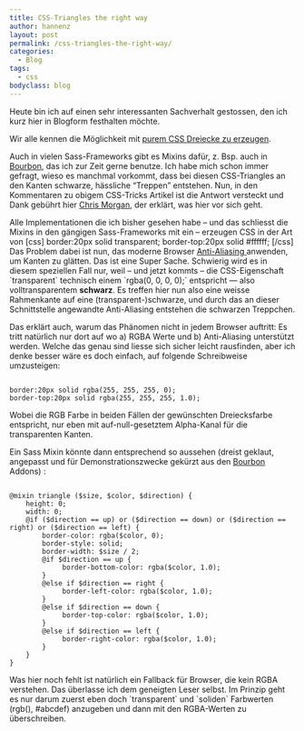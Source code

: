 ```yaml
---
title: CSS-Triangles the right way
author: hannenz
layout: post
permalink: /css-triangles-the-right-way/
categories:
  - Blog
tags:
  - css
bodyclass: blog
---
```

Heute bin ich auf einen sehr interessanten Sachverhalt gestossen, den ich kurz hier in Blogform festhalten möchte.

<!--more-->

Wir alle kennen die Möglichkeit mit <a href="http://css-tricks.com/snippets/css/css-triangle/" title="CSS Tricks CSS-Triangles" target="_blank">purem CSS Dreiecke zu erzeugen</a>.

Auch in vielen Sass-Frameworks gibt es Mixins dafür, z. Bsp. auch in <a href="http://bourbon.io" title="Bourbon Sass Framework" target="_blank">Bourbon</a>, das ich zur Zeit gerne benutze. Ich habe mich schon immer gefragt, wieso es manchmal vorkommt, dass bei diesen CSS-Triangles an den Kanten schwarze, hässliche &#8220;Treppen&#8221; entstehen. Nun, in den Kommentaren zu obigem CSS-Tricks Artikel ist die Antwort versteckt und Dank gebührt hier <a href="http://chrismorgan.info/" title="Chris Morgan" target="_blank">Chris Morgan</a>, der erklärt, was hier vor sich geht.

Alle Implementationen die ich bisher gesehen habe – und das schliesst die Mixins in den gängigen Sass-Frameworks mit ein – erzeugen CSS in der Art von [css] border:20px solid transparent; border-top:20px solid #ffffff; [/css] Das Problem dabei ist nun, das moderne Browser <a href="http://de.wikipedia.org/wiki/Antialiasing_%28Computergrafik%29" target="_blank">Anti-Aliasing </a> anwenden, um Kanten zu glätten. Das ist eine Super Sache. Schwierig wird es in diesem speziellen Fall nur, weil – und jetzt kommts – die CSS-Eigenschaft &#96;transparent&#96; technisch einem &#96;rgba(0, 0, 0, 0);&#96; entspricht — also volltransparentem **schwarz**. Es treffen hier nun also eine weisse Rahmenkante auf eine (transparent-)schwarze, und durch das an dieser Schnittstelle angewandte Anti-Aliasing entstehen die schwarzen Treppchen.

Das erklärt auch, warum das Phänomen nicht in jedem Browser auftritt: Es tritt natürlich nur dort auf wo a) RGBA Werte und b) Anti-Aliasing unterstützt werden. Welche das genau sind liesse sich sicher leicht rausfinden, aber ich denke besser wäre es doch einfach, auf folgende Schreibweise umzusteigen:

<pre><code class="language-css">
border:20px solid rgba(255, 255, 255, 0);
border-top:20px solid rgba(255, 255, 255, 1.0);
</code></pre>

Wobei die RGB Farbe in beiden Fällen der gewünschten Dreiecksfarbe entspricht, nur eben mit auf-null-gesetztem Alpha-Kanal für die transparenten Kanten.

Ein Sass Mixin könnte dann entsprechend so aussehen (dreist geklaut, angepasst und für Demonstrationszwecke gekürzt aus den <a href="http://bourbon.io" title="Bourbon Sass Framework" target="_blank">Bourbon</a> Addons) :

<pre><code class="language-scss">
@mixin triangle ($size, $color, $direction) {
    height: 0;
    width: 0;
    @if ($direction == up) or ($direction == down) or ($direction == right) or ($direction == left) {
        border-color: rgba($color, 0);
        border-style: solid;
        border-width: $size / 2; 
        @if $direction == up {
             border-bottom-color: rgba($color, 1.0);
        }
        @else if $direction == right {
             border-left-color: rgba($color, 1.0);
        }
        @else if $direction == down {
             border-top-color: rgba($color, 1.0); 
        }
        @else if $direction == left {
             border-right-color: rgba($color, 1.0);
        }
    }
}
</code></pre>

Was hier noch fehlt ist natürlich ein Fallback für Browser, die kein RGBA verstehen. Das überlasse ich dem geneigten Leser selbst. Im Prinzip geht es nur darum zuerst eben doch &#96;transparent&#96; und &#96;soliden&#96; Farbwerten (rgb(), #abcdef) anzugeben und dann mit den RGBA-Werten zu überschreiben.
